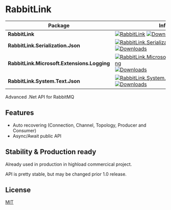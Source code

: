 # RabbitLink

Package | Info
-|-
**RabbitLink** | [![RabbitLink](https://img.shields.io/nuget/v/RabbitLink.svg)](https://www.nuget.org/packages/RabbitLink) [![Downloads](https://img.shields.io/nuget/dt/RabbitLink.svg)](https://www.nuget.org/packages/RabbitLink)
**RabbitLink.Serialization.Json** | [![RabbitLink.Serialization.Json](https://img.shields.io/nuget/v/RabbitLink.Serialization.Json.svg)](https://www.nuget.org/packages/RabbitLink.Serialization.Json) [![Downloads](https://img.shields.io/nuget/dt/RabbitLink.Serialization.Json.svg)](https://www.nuget.org/packages/RabbitLink.Serialization.Json)
**RabbitLink.Microsoft.Extensions.Logging** | [![RabbitLink.Microsoft.Extensions.Logging](https://img.shields.io/nuget/v/RabbitLink.Microsoft.Extensions.Logging.svg)](https://www.nuget.org/packages/RabbitLink.Microsoft.Extensions.Logging) [![Downloads](https://img.shields.io/nuget/dt/RabbitLink.Microsoft.Extensions.Logging.svg)](https://www.nuget.org/packages/RabbitLink.Microsoft.Extensions.Logging)
**RabbitLink.System.Text.Json** | [![RabbitLink.System.Text.Json](https://img.shields.io/nuget/v/RabbitLink.System.Text.Json.svg)](https://www.nuget.org/packages/RabbitLink.System.Text.Json) [![Downloads](https://img.shields.io/nuget/dt/RabbitLink.System.Text.Json.svg)](https://www.nuget.org/packages/RabbitLink.System.Text.Json)


Advanced .Net API for RabbitMQ

## Features
* Auto recovering (Connection, Channel, Topology, Producer and Consumer)
* Async/Await public API

## Stability & Production ready
Already used in production in highload commercical project.

API is pretty stable, but may be changed prior 1.0 release.

## License
[MIT](LICENCE)
